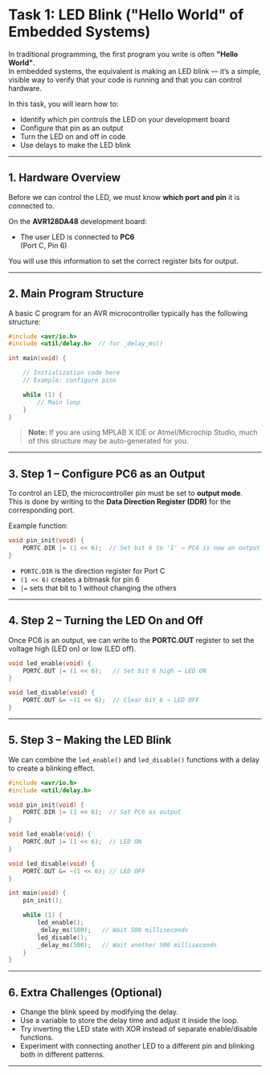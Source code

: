 # Task 1: LED Blink ("Hello World" of Embedded Systems)

In traditional programming, the first program you write is often **"Hello World"**.  
In embedded systems, the equivalent is making an LED blink — it’s a simple, visible way to verify that your code is running and that you can control hardware.

In this task, you will learn how to:
- Identify which pin controls the LED on your development board
- Configure that pin as an output
- Turn the LED on and off in code
- Use delays to make the LED blink

---

## 1. Hardware Overview

Before we can control the LED, we must know **which port and pin** it is connected to.

On the **AVR128DA48** development board:
- The user LED is connected to **PC6**  
  (Port C, Pin 6)

You will use this information to set the correct register bits for output.

---

## 2. Main Program Structure

A basic C program for an AVR microcontroller typically has the following structure:

```c
#include <avr/io.h>
#include <util/delay.h>  // for _delay_ms()

int main(void) {

    // Initialization code here
    // Example: configure pins

    while (1) {
        // Main loop
    }
}
```

> **Note:** If you are using MPLAB X IDE or Atmel/Microchip Studio, much of this structure may be auto-generated for you.

---

## 3. Step 1 – Configure PC6 as an Output

To control an LED, the microcontroller pin must be set to **output mode**.  
This is done by writing to the **Data Direction Register (DDR)** for the corresponding port.

Example function:

```c
void pin_init(void) {
    PORTC.DIR |= (1 << 6);  // Set bit 6 to '1' → PC6 is now an output
}
```

- `PORTC.DIR` is the direction register for Port C  
- `(1 << 6)` creates a bitmask for pin 6  
- `|=` sets that bit to 1 without changing the others

---

## 4. Step 2 – Turning the LED On and Off

Once PC6 is an output, we can write to the **PORTC.OUT** register to set the voltage high (LED on) or low (LED off).

```c
void led_enable(void) {
    PORTC.OUT |= (1 << 6);   // Set bit 6 high → LED ON
}

void led_disable(void) {
    PORTC.OUT &= ~(1 << 6);  // Clear bit 6 → LED OFF
}
```

---

## 5. Step 3 – Making the LED Blink

We can combine the `led_enable()` and `led_disable()` functions with a delay to create a blinking effect.

```c
#include <avr/io.h>
#include <util/delay.h>

void pin_init(void) {
    PORTC.DIR |= (1 << 6);  // Set PC6 as output
}

void led_enable(void) {
    PORTC.OUT |= (1 << 6);  // LED ON
}

void led_disable(void) {
    PORTC.OUT &= ~(1 << 6); // LED OFF
}

int main(void) {
    pin_init();

    while (1) {
        led_enable();
        _delay_ms(500);   // Wait 500 milliseconds
        led_disable();
        _delay_ms(500);   // Wait another 500 milliseconds
    }
}
```

---

## 6. Extra Challenges (Optional)
- Change the blink speed by modifying the delay.
- Use a variable to store the delay time and adjust it inside the loop.
- Try inverting the LED state with XOR instead of separate enable/disable functions.
- Experiment with connecting another LED to a different pin and blinking both in different patterns.

---
